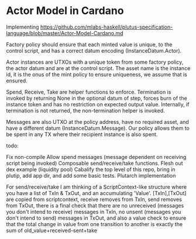 # Actor Model in Cardano


Implementing https://github.com/mlabs-haskell/plutus-specification-language/blob/master/Actor-Model-Cardano.md

<!-- We provide library functions for the actions `Terminate, Send, Receive, Take` which can be used to implement an actor instance through parameterization. Later we intend to show a version without parameterization (using actor factories.) -->

Factory policy should ensure that each minted value is unique, to the control script, and has a correct datum encoding (InstanceDatum.Actor).

Actor instances are UTXOs with a unique token from some factory policy, the actor datum and are at the control script. The asset name is the instance id, it is the onus of the mint policy to ensure uniqueness, we assume that is ensured.

Spend, Receive, Take are helper functions to enforce.
Termination is invoked by returning None in the optional datum of step, forces burn of the instance token and has no restriction on expected output value.
Internally, if termination is not returned, the non-termination helper is invoked.

Messages are also UTXO at the policy address, have no required asset, and have a different datum (InstanceDatum.Message). Our policy allows them to be spent in any TX where their recipient instance is also spent.

todo:

Fix non-compile
Allow spend messages (message dependent on receiving script being invoked)
Composable send/receive/take functions.
Flesh out dex example (liquidity pool)
Cabalify the top level of this repo, bring in plutip, add app dir, and add some basic tests.
Plutarch implementation


For send/receive/take I am thinking of a ScriptContext-like structure where you have a list of TxIn & TxOut, and an accumulating 'Value'.
[TxIn],[TxOut] are copied from scriptcontext, receive removes from TxIn, send removes from TxOut,
there is a final check that there are no unreceived (messages you don't intend to receive) messages in TxIn, no unsent (messages you don't intend to send) messages in TxOut,
and also a value check to ensure that the total change in value from one transition to another is exactly the sum of old_value+received-sent+take